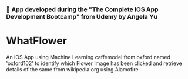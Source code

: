 
### 🌺 App developed during the "The Complete IOS App Development Bootcamp" from Udemy by Angela Yu

# WhatFlower

An iOS App using Machine Learning caffemodel from oxford named 'oxford102' to identify which Flower Image has been clicked and retrieve details of the same from wikipedia.org using Alamofire.


